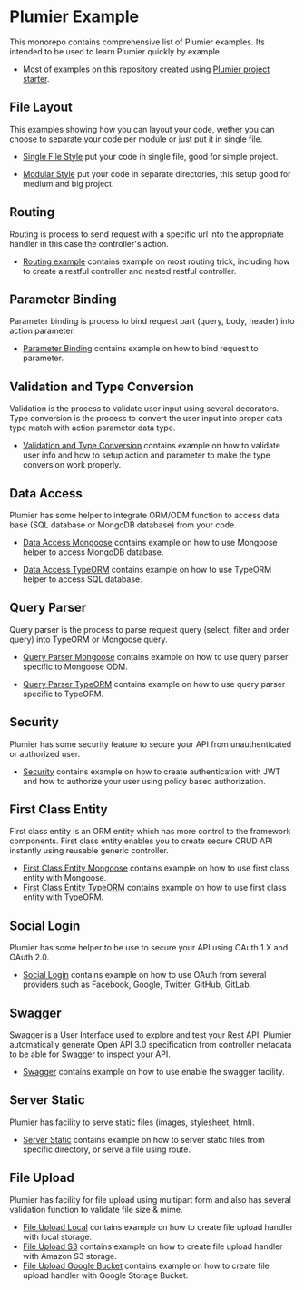 # Plumier Example

This monorepo contains comprehensive list of Plumier examples. Its intended to be used to learn Plumier quickly by example. 

*  Most of examples on this repository created using [Plumier project starter](https://github.com/plumier/starters).

## File Layout 
This examples showing how you can layout your code, wether you can choose to separate your code per module or just put it in single file. 

* [Single File Style](/01-file-layout-single-file) put your code in single file, good for simple project.

* [Modular Style](/02-file-layout-modular) put your code in separate directories, this setup good for medium and big project.

## Routing 
Routing is process to send request with a specific url into the appropriate handler in this case the controller's action. 

* [Routing example](03-routing) contains example on most routing trick, including how to create a restful controller and nested restful controller.

## Parameter Binding 
Parameter binding is process to bind request part (query, body, header) into action parameter. 

* [Parameter Binding](04-parameter-binding) contains example on how to bind request to parameter.

## Validation and Type Conversion 
Validation is the process to validate user input using several decorators. Type conversion is the process to convert the user input into proper data type match with action parameter data type. 

* [Validation and Type Conversion](05-validation-and-type-conversion) contains example on how to validate user info and how to setup action and parameter to make the type conversion work properly. 

## Data Access 
Plumier has some helper to integrate ORM/ODM function to access data base (SQL database or MongoDB database) from your code. 

* [Data Access Mongoose](#) contains example on how to use Mongoose helper to access MongoDB database.

* [Data Access TypeORM](#) contains example on how to use TypeORM helper to access SQL database.

## Query Parser 
Query parser is the process to parse request query (select, filter and order query) into TypeORM or Mongoose query.

* [Query Parser Mongoose](#) contains example on how to use query parser specific to Mongoose ODM.

* [Query Parser TypeORM](#) contains example on how to use query parser specific to TypeORM.

## Security 
Plumier has some security feature to secure your API from unauthenticated or authorized user. 

* [Security](#) contains example on how to create authentication with JWT and how to authorize your user using policy based authorization. 

## First Class Entity 
First class entity is an ORM entity which has more control to the framework components. First class entity enables you to create secure CRUD API instantly using reusable generic controller. 

* [First Class Entity Mongoose](#) contains example on how to use first class entity with Mongoose.
* [First Class Entity TypeORM](#) contains example on how to use first class entity with TypeORM.

## Social Login 
Plumier has some helper to be use to secure your API using OAuth 1.X and OAuth 2.0.

* [Social Login](#) contains example on how to use OAuth from several providers such as Facebook, Google, Twitter, GitHub, GitLab.

## Swagger 
Swagger is a User Interface used to explore and test your Rest API. Plumier automatically generate Open API 3.0 specification from controller metadata to be able for Swagger to inspect your API. 

* [Swagger](#) contains example on how to use enable the swagger facility.

## Server Static 
Plumier has facility to serve static files (images, stylesheet, html).

* [Server Static](#) contains example on how to server static files from specific directory, or serve a file using route.

## File Upload 
Plumier has facility for file upload using multipart form and also has several validation function to validate file size & mime.

* [File Upload Local](#) contains example on how to create file upload handler with local storage.
* [File Upload S3](#) contains example on how to create file upload handler with Amazon S3 storage.
* [File Upload Google Bucket](#) contains example on how to create file upload handler with Google Storage Bucket.


